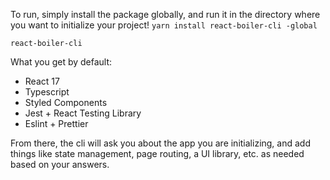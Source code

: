 To run, simply install the package globally, and run it in the directory where you want to initialize your project!
`yarn install react-boiler-cli -global`

`react-boiler-cli`

What you get by default:

- React 17
- Typescript
- Styled Components
- Jest + React Testing Library
- Eslint + Prettier

From there, the cli will ask you about the app you are initializing, and add things like state management, page routing, a UI library, etc. as needed based on your answers.
